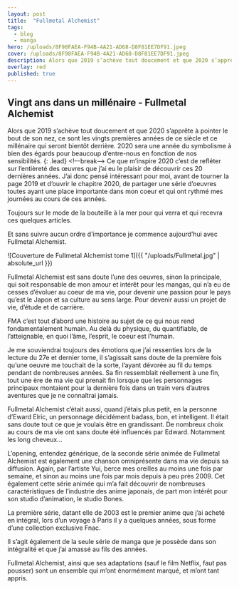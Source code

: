 ```yaml
---
layout: post
title:  "Fullmetal Alchemist"
tags:
  - blog
  - manga
hero: /uploads/8F98FAEA-F94B-4A21-AD68-D8F81EE7DF91.jpeg
cover: /uploads/8F98FAEA-F94B-4A21-AD68-D8F81EE7DF91.jpeg
description: Alors que 2019 s’achève tout doucement et que 2020 s’apprête à pointer le bout de son nez, ce sont les vingts premières années de ce siècle et ce millénaire qui seront bientôt derrière. 2020 sera une année du symbolisme à bien des égards pour beaucoup d’entre-nous en fonction de nos sensibilités[...]
overlay: red
published: true
---
```

## Vingt ans dans un millénaire - Fullmetal Alchemist

Alors que 2019 s’achève tout doucement et que 2020 s’apprête à pointer le bout de son nez, ce sont les vingts premières années de ce siècle et ce millénaire qui seront bientôt derrière. 2020 sera une année du symbolisme à bien des égards pour beaucoup d’entre-nous en fonction de nos sensibilités.
{: .lead}
<!–-break-–>
Ce que m’inspire 2020 c’est de refléter sur l’entièreté des œuvres que j’ai eu le plaisir de découvrir ces 20 dernières années. J’ai donc pensé intéressant pour moi, avant de tourner la page 2019 et d’ouvrir le chapitre 2020, de partager une série d’oeuvres toutes ayant une place importante dans mon coeur et qui ont rythmé mes journées au cours de ces années.

Toujours sur le mode de la bouteille à la mer pour qui verra et qui recevra ces quelques articles.

Et sans suivre aucun ordre d’importance je commence aujourd’hui avec Fullmetal Alchemist.

![Couverture de Fullmetal Alchemist tome 1]({{ "/uploads/Fullmetal.jpg" | absolute_url }})

Fullmetal Alchemist est sans doute l’une des oeuvres, sinon la principale, qui soit responsable de mon amour et intérêt pour les mangas, qui n’a eu de cesses d’évoluer au coeur de ma vie, pour devenir une passion pour le pays qu’est le Japon et sa culture au sens large. Pour devenir aussi un projet de vie,  d’étude et de carrière.

FMA c’est tout d’abord une histoire au sujet de ce qui nous rend fondamentalement humain. Au delà du physique, du quantifiable, de l’atteignable, en quoi l’âme, l’esprit, le coeur est l’humain.

Je me souviendrai toujours des émotions que j’ai ressenties lors de la lecture du 27e et dernier tome, il s’agissait sans doute de la première fois qu’une oeuvre me touchait de la sorte, l’ayant dévorée au fil du temps pendant de nombreuses années. Sa fin ressemblait réellement à une fin, tout une ère de ma vie qui prenait fin lorsque que les personnages principaux montaient pour la dernière fois dans un train vers d’autres aventures que je ne connaîtrai jamais.

Fullmetal Alchemist c’était aussi, quand j’étais plus petit, en la personne d’Eward Elric, un personnage décidément badass, bon, et intelligent. Il était sans doute tout ce que je voulais être en grandissant. De nombreux choix au cours de ma vie ont sans doute été influencés par Edward. Notamment les long cheveux...

L’opening, entendez générique, de la seconde série animée de Fullmetal Alchemist est également une chanson omniprésente dans ma vie depuis sa diffusion. Again, par l’artiste Yui, berce mes oreilles au moins une fois par semaine, et sinon au moins une fois par mois depuis à peu près 2009. Cet également cette série animée qui m’a fait découvrir de nombreuses caractéristiques de l’industrie des anime japonais, de part mon intérêt pour son studio d’animation, le studio Bones.

La première série, datant elle de 2003 est le premier anime que j’ai acheté en intégral, lors d’un voyage à Paris il y a quelques années, sous forme d’une collection exclusive Fnac.

Il s’agit également de la seule série de manga que je possède dans son intégralité et que j’ai amassé au fils des années.

Fullmetal Alchemist, ainsi que ses adaptations (sauf le film Netflix, faut pas pousser) sont un ensemble qui m’ont énormément marqué, et m’ont tant appris.
